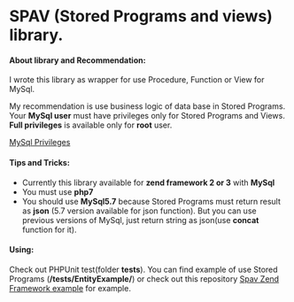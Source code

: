 # SPAV (Stored Programs and views) library.


#### About library and Recommendation:
I wrote this library as wrapper for use Procedure, Function or View for MySql.

My recommendation is use business logic of data base in Stored Programs. Your **MySql user** must have privileges only for Stored Programs and Views. **Full privileges** is available only for **root** user. 

[MySql Privileges](https://dev.mysql.com/doc/refman/5.7/en/privileges-provided.html)



#### Tips and Tricks:
- Currently this library available for **zend framework 2 or 3** with **MySql**
- You must use **php7**
- You should use **MySql5.7** because Stored Programs must return result as **json** (5.7 version available for json function). But you can use previous versions of MySql, just return string as json(use **concat** function for it).

####  Using:
Check out PHPUnit test(folder **tests**). You can find example of use Stored Programs (**/tests/EntityExample/**) or check out this repository  [Spav Zend Framework example](https://github.com/fanatov37/zf3) for example.